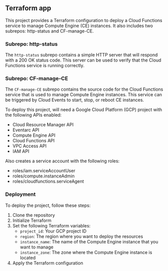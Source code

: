 ## Terraform app

This project provides a Terraform configuration to deploy a Cloud Functions service to manage Compute Engine (CE) instances. It also includes two subrepos: http-status and CF-manage-CE.

### Subrepo: http-status

The `http-status` subrepo contains a simple HTTP server that will respond with a 200 OK status code. This server can be used to verify that the Cloud Functions service is running correctly.

### Subrepo: CF-manage-CE

The `CF-manage-CE` subrepo contains the source code for the Cloud Functions service that is used to manage Compute Engine instances. This service can be triggered by Cloud Events to start, stop, or reboot CE instances.

To deploy this project, will need a Google Cloud Platform (GCP) project with the following APIs enabled:

* Cloud Resource Manager API
* Eventarc API
* Compute Engine API
* Cloud Functions API
* VPC Access API
* IAM API

Also creates a service account with the following roles:

* roles/iam.serviceAccountUser
* roles/compute.instanceAdmin
* roles/cloudfunctions.serviceAgent

### Deployment

To deploy the project, follow these steps:

1. Clone the repository
2. Initialize Terraform
3. Set the following Terraform variables:
    * `project_id`: Your GCP project ID
    * `region`: The region where you want to deploy the resources
    * `instance_name`: The name of the Compute Engine instance that you want to manage
    * `instance_zone`: The zone where the Compute Engine instance is located
4. Apply the Terraform configuration
